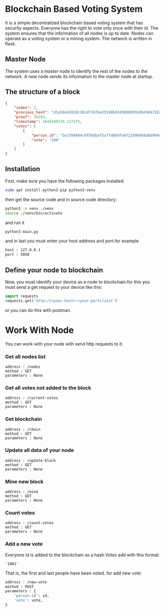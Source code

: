 # Blockchain Based Voting System
It is a simple decentralized blockchain based voting system that has security aspects. Everyone has the right to vote only once with their id. The system ensures that the information of all nodes is up to date. Nodes can operate as a voting system or a mining system. The network is written in flask.

## Master Node
The system uses a master node to identify the rest of the nodes to the network. A new node sends its information to the master node at startup.

## The structure of a block
```json
{
    "index": 2,
    "previous_hash": "d1a58a4282dc18cd726fbe25198b034588b959106458472b23473c9caddb589e",
    "proof": 35293,
    "timestamp": 1644346339.117375,
    "votes": [
        {
            "person_id": "5e1f08494c9f50dbaf5a7fd864fe0722996094d8d9044418225ea9ad2debde6c",
            "vote": "100"
        }
    ]
}
```

## Installation
First, make sure you have the following packages installed.
```bash
sudo apt install python3-pip python3-venv
```
then get the source code and in source code directory:
```bash
python3 -m venv ./venv
source ./venv/bin/activate
```
and run it
```bash
python3 main.py
```
and in last you must enter your host address and port.for example
```bash
host : 127.0.0.1
port : 5050
```

## Define your node to blockchain
Now, you must identify your device as a node to blockchain.for this you must send a get request to your device like this:
```python
import requests
requests.get('http://<your-host>:<your-port>/init')
```
or you can do this with postman.

# Work With Node
You can work with your node with send http requests to it.
### Get all nodes list
```
address : /nodes
method : GET
parameters : None
```

### Get all votes not added to the block
```
address : /current-votes
method : GET
parameters : None
```

### Get blockchain
```
address : /chain
method : GET
parameters : None
```

### Update all data of your node
```
address : /update-block
method : GET
parameters : None
```

### Mine new block
```
address : /mine
method : GET
parameters : None
```

### Count votes
```
address : /count-votes
method : GET
parameters : None
```

### Add a new vote
Everyone id is added to the blockchain as a hash.Votes add
with this format:
```
'1001'
```
That is, the first and last people have been voted.
for add new vote:
```bash
address : /new-vote
method : POST
parameters : {
    'person-id': id,
    'vote': vote,
}
```